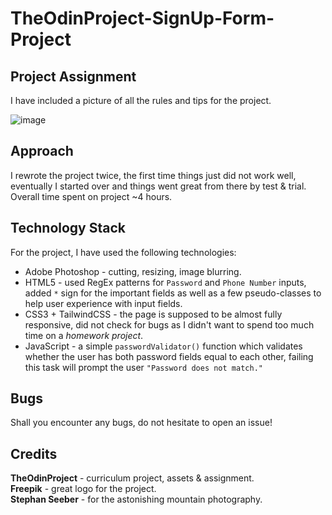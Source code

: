 # TheOdinProject-SignUp-Form-Project

## Project Assignment

I have included a picture of all the rules and tips for the project.

![image](https://github.com/AquaRush/TheOdinProject-SignUp-Form-Project/assets/25262287/b1dca57a-c2f5-4cc6-a652-ad8b0084a041)

## Approach

I rewrote the project twice, the first time things just did not work well, eventually I started over and things went great from there by test & trial.
Overall time spent on project ~4 hours.

## Technology Stack

For the project, I have used the following technologies:
* Adobe Photoshop - cutting, resizing, image blurring.
* HTML5 - used RegEx patterns for `Password` and `Phone Number` inputs, added `*` sign for the important fields as well as a few pseudo-classes to help user experience with input fields.
* CSS3 + TailwindCSS - the page is supposed to be almost fully responsive, did not check for bugs as I didn't want to spend too much time on a *homework project*.
* JavaScript - a simple `passwordValidator()` function which validates whether the user has both password fields equal to each other, failing this task will prompt the user `"Password does not match."`

## Bugs

Shall you encounter any bugs, do not hesitate to open an issue!

## Credits

**TheOdinProject** - curriculum project, assets & assignment.  
**Freepik** - great logo for the project.  
**Stephan Seeber** - for the astonishing mountain photography.
